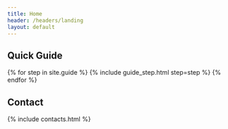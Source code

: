 ```yaml
---
title: Home
header: /headers/landing
layout: default
---
```


## Quick Guide

{% for step in site.guide %}
    {% include guide_step.html step=step %}
{% endfor %}

## Contact
{% include contacts.html %}
